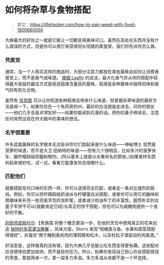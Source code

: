 # 如何将杂草与食物搭配

> 原文：<https://lifehacker.com/how-to-pair-weed-with-food-1800660059>

大麻最大的好处之一就是它能让一切都变得美味可口。虽然在高处吃东西并没有什么错误的方式，但是你可以用它来获得彻头彻尾的美食家，我们将告诉你怎么做。

### 凭直觉

通常，当一个人购买这样的商品时，大部分注意力都放在某些菌株会如何让消费者感觉上，而不是香气或味道。 [根据 Leafly](https://www.leafly.com/news/food-travel-sex/how-to-pair-cannabis-with-food-drinks) 的说法，最大化香气并从你的搭配中获得最大收益的最佳方式是挑选萜烯含量高的菌株，萜烯是各种菌株中独特风味和香气的有机化合物。

虽然有 [信息图](https://www.leafly.com/news/cannabis-101/infographic-what-are-cannabis-terpenes-and-how-do-they-affect-you) 可以让你知道各种萜烯会带来什么味道，但掌握杂草味道的最好方法是闻一下。如果你住在一个有药房的州，最好的办法就是走进去，问你的朋友——他们几乎总是*非常*友好——如果你能闻到花香的话。把你的鼻子伸进去，注意任何突然出现在你大脑中的美味的想法。

### 名字很重要

许多盆栽菌株的名字根本无法告诉你它们尝起来是什么味道——神秘博士 显然是菠萝的味道，而不是大卫·田纳特的味道——但有几个很明显，比如多汁的菠萝快车、酸柠檬超级阴霾和橙剂。(所以基本上就是以水果命名的那些。)如果某样东西听起来很好吃，试一试，看看它能激发你去咀嚼什么。

### 匹配他们

就像搭配任何口味的东西一样，你可以选择完全匹配，或者走一条对比强烈的路线。例如，你可以将柠檬超级奶油派与柠檬蛋白派搭配，或者你可以用它的酸味和柑橘味来补充一些完美烹饪的龙虾尾，或者减少奶油布丁的丰富性。甜而朴实的女童子军饼干可以(我敢肯定已经)与真正的饼干搭配，但也可以为咸腌肉提供一个良好的平衡。

[](http://www.leatherstorrs.com/web/)[的厨师皮斯托尔](http://www.noblerotpdx.com/web/) 【贵族腐 将整个概念更进一步，在他的烹饪中使用真正的花来创造 [独特的多菜灌注晚餐](http://www.wweek.com/restaurants/2016/04/20/portland-chef-leather-storrs-explains-his-weed-infused-six-course-menu/) 。风味方面，Storrs 发现“柑橘类与鱼、水果和蔬菜搭配得很好”，并喜欢“用于腌制鱼和肉的薄荷醇和松木，以及杜松子酒驱动的鸡尾酒。”

好消息是，这样做真的没有错，因为大麻几乎总能让吃东西变得更有趣。这些配对应该使体验更加愉快，而不是给你压力。所以，如果你发现自己担心你会搭配错误的零食，那就再来一次，拿一袋多力多滋。多力多滋从来都不是一个坏选择。